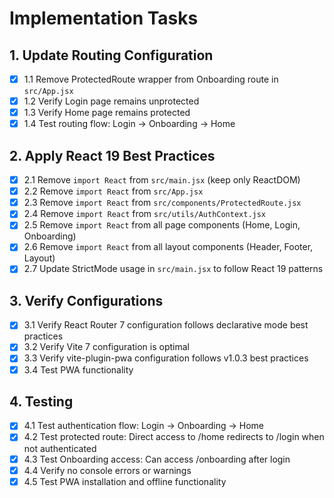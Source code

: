 # Implementation Tasks

## 1. Update Routing Configuration
- [x] 1.1 Remove ProtectedRoute wrapper from Onboarding route in `src/App.jsx`
- [x] 1.2 Verify Login page remains unprotected
- [x] 1.3 Verify Home page remains protected
- [x] 1.4 Test routing flow: Login → Onboarding → Home

## 2. Apply React 19 Best Practices
- [x] 2.1 Remove `import React` from `src/main.jsx` (keep only ReactDOM)
- [x] 2.2 Remove `import React` from `src/App.jsx`
- [x] 2.3 Remove `import React` from `src/components/ProtectedRoute.jsx`
- [x] 2.4 Remove `import React` from `src/utils/AuthContext.jsx`
- [x] 2.5 Remove `import React` from all page components (Home, Login, Onboarding)
- [x] 2.6 Remove `import React` from all layout components (Header, Footer, Layout)
- [x] 2.7 Update StrictMode usage in `src/main.jsx` to follow React 19 patterns

## 3. Verify Configurations
- [x] 3.1 Verify React Router 7 configuration follows declarative mode best practices
- [x] 3.2 Verify Vite 7 configuration is optimal
- [x] 3.3 Verify vite-plugin-pwa configuration follows v1.0.3 best practices
- [x] 3.4 Test PWA functionality

## 4. Testing
- [x] 4.1 Test authentication flow: Login → Onboarding → Home
- [x] 4.2 Test protected route: Direct access to /home redirects to /login when not authenticated
- [x] 4.3 Test Onboarding access: Can access /onboarding after login
- [x] 4.4 Verify no console errors or warnings
- [x] 4.5 Test PWA installation and offline functionality
